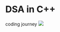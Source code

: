 # DSA in C++
coding journey
[![](https://img.shields.io/discord/1025786666260111483?logo=discord&style=plastic)](https://discord.gg/dnZ6p47R)
